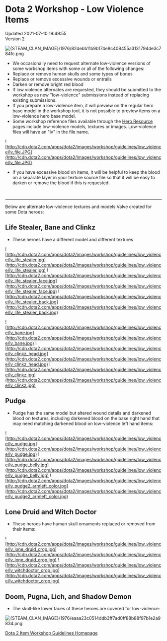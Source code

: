 # Dota 2 Workshop - Low Violence Items
Updated 2021-07-10 19:49:55  
Version 2  

![{STEAM_CLAN_IMAGE}/1976/82debb11b9b174e8c408455a3131794de3c784fc.png]({STEAM_CLAN_IMAGE}/1976/82debb11b9b174e8c408455a3131794de3c784fc.png)  
  

* We occasionally need to request alternate low-violence versions of some workshop items with some or all of the following changes:
* Replace or remove human skulls and some types of bones
* Replace or remove excessive wounds or entrails
* Darken or remove bright red blood
* If low violence alternates are requested, they should be submitted to the workshop as new "low-violence" submissions instead of replacing existing submissions.
* If you prepare a low-violence item, it will preview on the regular hero base model in the workshop tool, it is not possible to preview items on a low-violence hero base model.
* Some workshop reference files available through the [Hero Resource](http://www.dota2.com/workshop/requirements) pages include low-violence models, textures or images. Low-violence files will have an "lv" in the file name.

  
  
![http://cdn.dota2.com/apps/dota2/images/workshop/guidelines/low_violence/lv_file.JPG](http://cdn.dota2.com/apps/dota2/images/workshop/guidelines/low_violence/lv_file.JPG)  
  

* If you have excessive blood on items, it will be helpful to keep the blood on a separate layer in your texture source file so that it will be easy to darken or remove the blood if this is requested.

  
  
​  
  
---
  
  
Below are alternate low-violence textures and models Valve created for some Dota heroes:  
  
## Life Stealer, Bane and Clinkz

* These heroes have a different model and different textures

  
  
![http://cdn.dota2.com/apps/dota2/images/workshop/guidelines/low_violence/lv_life_stealer.jpg](http://cdn.dota2.com/apps/dota2/images/workshop/guidelines/low_violence/lv_life_stealer.jpg)  ![http://cdn.dota2.com/apps/dota2/images/workshop/guidelines/low_violence/lv_life_stealer_face.jpg](http://cdn.dota2.com/apps/dota2/images/workshop/guidelines/low_violence/lv_life_stealer_face.jpg)  ![http://cdn.dota2.com/apps/dota2/images/workshop/guidelines/low_violence/lv_life_stealer_back.jpg](http://cdn.dota2.com/apps/dota2/images/workshop/guidelines/low_violence/lv_life_stealer_back.jpg)  
  
![http://cdn.dota2.com/apps/dota2/images/workshop/guidelines/low_violence/lv_bane.jpg](http://cdn.dota2.com/apps/dota2/images/workshop/guidelines/low_violence/lv_bane.jpg)  ![http://cdn.dota2.com/apps/dota2/images/workshop/guidelines/low_violence/lv_clinkz_head.jpg](http://cdn.dota2.com/apps/dota2/images/workshop/guidelines/low_violence/lv_clinkz_head.jpg)  ![http://cdn.dota2.com/apps/dota2/images/workshop/guidelines/low_violence/lv_clinkz.jpg](http://cdn.dota2.com/apps/dota2/images/workshop/guidelines/low_violence/lv_clinkz.jpg)  
  
##   
## Pudge

* Pudge has the same model but altered wound details and darkened blood on textures, including darkened blood on the base right hand that may need matching darkened blood on low-violence left hand items:

  
  
![http://cdn.dota2.com/apps/dota2/images/workshop/guidelines/low_violence/lv_pudge.jpg](http://cdn.dota2.com/apps/dota2/images/workshop/guidelines/low_violence/lv_pudge.jpg)  ![http://cdn.dota2.com/apps/dota2/images/workshop/guidelines/low_violence/lv_pudge_belly.jpg](http://cdn.dota2.com/apps/dota2/images/workshop/guidelines/low_violence/lv_pudge_belly.jpg)  ![http://cdn.dota2.com/apps/dota2/images/workshop/guidelines/low_violence/lv_pudge2_armleft_color.jpg](http://cdn.dota2.com/apps/dota2/images/workshop/guidelines/low_violence/lv_pudge2_armleft_color.jpg)  
  
##   
## Lone Druid and Witch Doctor

* These heroes have human skull ornaments replaced or removed from their items:

  
  
![http://cdn.dota2.com/apps/dota2/images/workshop/guidelines/low_violence/lv_lone_druid_crop.jpg](http://cdn.dota2.com/apps/dota2/images/workshop/guidelines/low_violence/lv_lone_druid_crop.jpg)  ![http://cdn.dota2.com/apps/dota2/images/workshop/guidelines/low_violence/lv_witchdoctor_crop.jpg](http://cdn.dota2.com/apps/dota2/images/workshop/guidelines/low_violence/lv_witchdoctor_crop.jpg)    
  
##   
## Doom, Pugna, Lich, and Shadow Demon

* The skull-like lower faces of these heroes are covered for low-violence:

  
  
![{STEAM_CLAN_IMAGE}/1976/eaaa23c0514ddb3ff7ad0ff88b88f97b1e2a9834.png]({STEAM_CLAN_IMAGE}/1976/eaaa23c0514ddb3ff7ad0ff88b88f97b1e2a9834.png)  
  
[Dota 2 Item Workshop Guidelines Homepage](http://www.dota2.com/workshop/)